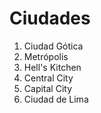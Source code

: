 # Ciudades

1. Ciudad Gótica
2. Metrópolis
3. Hell's Kitchen
4. Central City
5. Capital City
6. Ciudad de Lima
